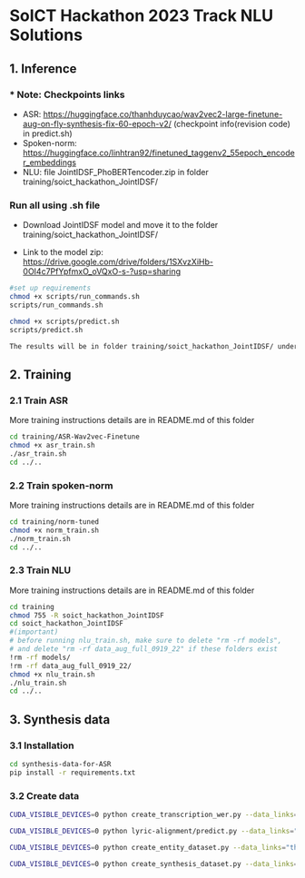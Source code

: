# SoICT Hackathon 2023 Track NLU Solutions

## 1. Inference
### * Note: Checkpoints links
- ASR: https://huggingface.co/thanhduycao/wav2vec2-large-finetune-aug-on-fly-synthesis-fix-60-epoch-v2/ (checkpoint info(revision code) in predict.sh)
- Spoken-norm: https://huggingface.co/linhtran92/finetuned_taggenv2_55epoch_encoder_embeddings
- NLU: file JointIDSF_PhoBERTencoder.zip in folder training/soict_hackathon_JointIDSF/

### Run all using .sh file

- Download JointIDSF model and move it to the folder training/soict_hackathon_JointIDSF/

- Link to the model zip: https://drive.google.com/drive/folders/1SXvzXiHb-0OI4c7PfYpfmxO_oVQxO-s-?usp=sharing

```bash
#set up requirements
chmod +x scripts/run_commands.sh
scripts/run_commands.sh
```

```bash
chmod +x scripts/predict.sh
scripts/predict.sh
```
```bash
The results will be in folder training/soict_hackathon_JointIDSF/ under file name "predictions.jsonl"
```
<!-- ## * Note: In case step 1.0 doesn't work, follow these commands:
## 1.1 Run ASR and spoken-norm model
```bash
python3 inference.py --dataset_path="quocanh34/soict_test_dataset" --model_path="thanhduycao/wav2vec2-finetune-aug-on-fly-60-epoch-ver-02" --norm_path="linhtran92/finetuned_taggenv2_60epoch_encoder_embeddings" --token="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" --hgf_infer_result_path="quocanh34/test_result" --local_infer_result_path="training/soict_hackathon_JointIDSF/asr_norm_result_data" --num_proc=1 --split="train" --revision="fb695560bcb4edb57659f86930dddd959516b650"
```
## 1.2 Run NLU model
```bash
cd training/soict_hackathon_JointIDSF
```
```bash
unzip JointIDSF_PhoBERTencoder.zip
```
```bash
python3 ./data_preprocess/prep_data_infer.py --data_path="asr_norm_result_data" --text_column="pred_str_norm" --split_name="train"
```
```bash
python3 predict.py  --input_file="input.txt" --output_file="predictions.jsonl" --model_dir="./JointIDSF_PhoBERTencoder/4e-5/0.15/100"
```
```bash
cd ../..
``` -->

## 2. Training
### 2.1 Train ASR
More training instructions details are in README.md of this folder
```bash
cd training/ASR-Wav2vec-Finetune
chmod +x asr_train.sh
./asr_train.sh
cd ../..
```
### 2.2 Train spoken-norm
More training instructions details are in README.md of this folder
```bash
cd training/norm-tuned
chmod +x norm_train.sh
./norm_train.sh
cd ../..
```
### 2.3 Train NLU 
More training instructions details are in README.md of this folder
```bash
cd training
chmod 755 -R soict_hackathon_JointIDSF
cd soict_hackathon_JointIDSF
#(important)
# before running nlu_train.sh, make sure to delete "rm -rf models", 
# and delete "rm -rf data_aug_full_0919_22" if these folders exist
!rm -rf models/
!rm -rf data_aug_full_0919_22/
chmod +x nlu_train.sh
./nlu_train.sh
cd ../..
```
<!-- ## * Reproduce new checkpoint links:
- ASR: https://huggingface.co/thanhduycao/wav2vec2-finetine-large-synthesis-validate 
    - should delete argument "--revision" in predict.sh for new model

- Spoken-norm: https://huggingface.co/linhtran92/finetuned_taggenv2__encoder_embeddings

- NLU: checkpoint in folder "training/soict_hackathon_JointIDSF/jointIDSF_PhoBERTencoder" 
    - should make it a zip file for the next infer (folder to zip is jointIDSF_PhoBERTencoder/)
    - move it to folder soict_hackathon_JointIDSF 
    - in predict.sh, also need to change the "--model_dir" name after being unzip.
    - for example: "./new_nlu_50ep_final/4e-5/0.15/100" -> "./<new_model_dir>/4e-5/0.15/100" -->


## 3. Synthesis data
### 3.1 Installation
```bash
cd synthesis-data-for-ASR
pip install -r requirements.txt
```
### 3.2 Create data
```bash
CUDA_VISIBLE_DEVICES=0 python create_transcription_wer.py --data_links="thanhduycao/soict_train_dataset" --output_path="thanhduycao/soict_train_dataset_with_wer_validate" --token="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" --num_workers=2

CUDA_VISIBLE_DEVICES=0 python lyric-alignment/predict.py --data_links="thanhduycao/soict_train_dataset_with_wer_validate" --output_path="thanhduycao/data_for_synthesis_with_entities_align_v5_validate" --token="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" --num_workers=4

CUDA_VISIBLE_DEVICES=0 python create_entity_dataset.py --data_links="thanhduycao/data_for_synthesis_with_entities_align_v5_validate" --output_path="thanhduycao/data_for_synthesis_entities_validate" --token="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" --num_workers=1

CUDA_VISIBLE_DEVICES=0 python create_synthesis_dataset.py --data_links="thanhduycao/data_for_synthesis_with_entities_align_v5_validate" --output_path="thanhduycao/data_synthesis_validate" --token="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" --num_workers=1
```

<!-- ```bash
After running all commands in order, 
we will have the data entity synthesis from: thanhduycao/data_for_synthesis_entities_validate 
and data swap entities synthesis from: thanhduycao/data_synthesis_validate 
These two dataset will be concatenated 
with the original dataset in
this notebook: https://drive.google.com/drive/folders/1xJJduA3QcEBiCsKuesfoWdM3RPuaCEw0
``` -->
